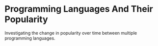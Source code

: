 # Programming Languages And Their Popularity
Investigating the change in popularity over time between multiple programming languages.
